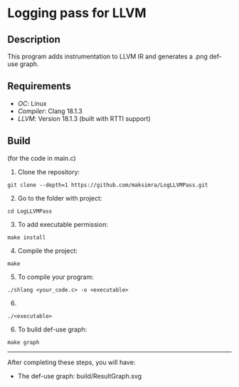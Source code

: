 # Logging pass for LLVM
## Description
This program adds instrumentation to LLVM IR and generates a .png def-use graph. 
## Requirements
- *OC*: Linux
- *Compiler*: Clang 18.1.3
- *LLVM*: Version 18.1.3 (built with RTTI support)
## Build
(for the code in main.c)
1) Clone the repository:
```
git clone --depth=1 https://github.com/maksimra/LogLLVMPass.git
```
2) Go to the folder with project:
```
cd LogLLVMPass
```
3) To add executable permission:
```
make install
```
4) Compile the project:
```
make
```
5) To compile your program:
```
./shlang <your_code.c> -o <executable>
```
6)
```
./<executable>
```
6) To build def-use graph:
```
make graph
```

***

After completing these steps, you will have:

- The def-use graph: build/ResultGraph.svg